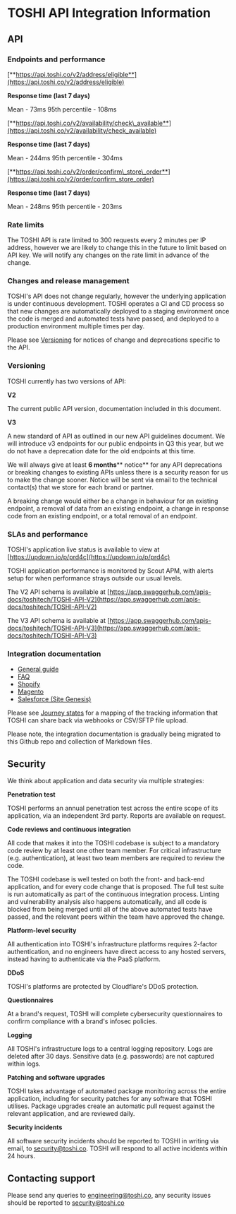 # TOSHI API Integration Information

## API

### Endpoints and performance

[**https://api.toshi.co/v2/address/eligible**](https://api.toshi.co/v2/address/eligible)

**Response time (last 7 days)**

Mean - 73ms
95th percentile - 108ms

[**https://api.toshi.co/v2/availability/check\_available**](https://api.toshi.co/v2/availability/check_available)

**Response time (last 7 days)**

Mean - 244ms
95th percentile - 304ms

[**https://api.toshi.co/v2/order/confirm\_store\_order**](https://api.toshi.co/v2/order/confirm_store_order)

**Response time (last 7 days)**

Mean - 248ms
95th percentile - 203ms

### Rate limits

The TOSHI API is rate limited to 300 requests every 2 minutes per IP address, however we are likely to change this in the future to limit based on API key. We will notify any changes on the rate limit in advance of the change.

### Changes and release management

TOSHI's API does not change regularly, however the underlying application is under continuous development. TOSHI operates a CI and CD process so that new changes are automatically deployed to a staging environment once the code is merged and automated tests have passed, and deployed to a production environment multiple times per day.

Please see [Versioning](#versioning) for notices of change and deprecations specific to the API.

### Versioning

TOSHI currently has two versions of API:

**V2**

The current public API version, documentation included in this document.

**V3**

A new standard of API as outlined in our new API guidelines document. We will introduce v3 endpoints for our public endpoints in Q3 this year, but we do not have a deprecation date for the old endpoints at this time.

We will always give at least **6 months**** notice** for any API deprecations or breaking changes to existing APIs unless there is a security reason for us to make the change sooner. Notice will be sent via email to the technical contact(s) that we store for each brand or partner.

A breaking change would either be a change in behaviour for an existing endpoint, a removal of data from an existing endpoint, a change in response code from an existing endpoint, or a total removal of an endpoint.

### SLAs and performance

TOSHI's application live status is available to view at [https://updown.io/p/prd4c](https://updown.io/p/prd4c)

TOSHI application performance is monitored by Scout APM, with alerts setup for when performance strays outside our usual levels.

The V2 API schema is available at [https://app.swaggerhub.com/apis-docs/toshitech/TOSHI-API-V2](https://app.swaggerhub.com/apis-docs/toshitech/TOSHI-API-V2)

The V3 API schema is available at [https://app.swaggerhub.com/apis-docs/toshitech/TOSHI-API-V3](https://app.swaggerhub.com/apis-docs/toshitech/TOSHI-API-V3)

### Integration documentation

* [General guide](integration_general.md)
* [FAQ](integration_faq.md)
* [Shopify](integration_shopify.md)
* [Magento](https://github.com/toshitech/toshi-magento-plugin)
* [Salesforce (Site Genesis)](https://github.com/toshitech/toshi-salesforce-cartridge)

Please see [Journey states](journey_states.md) for a mapping of the tracking information that TOSHI can share back via webhooks or CSV/SFTP file upload.

Please note, the integration documentation is gradually being migrated to this Github repo and collection of Markdown files.

## Security

We think about application and data security via multiple strategies:

**Penetration test**

TOSHI performs an annual penetration test across the entire scope of its application, via an independent 3rd party. Reports are available on request.

**Code reviews and continuous integration**

All code that makes it into the TOSHI codebase is subject to a mandatory code review by at least one other team member. For critical infrastructure (e.g. authentication), at least two team members are required to review the code.

The TOSHI codebase is well tested on both the front- and back-end application, and for every code change that is proposed. The full test suite is run automatically as part of the continuous integration process. Linting and vulnerability analysis also happens automatically, and all code is blocked from being merged until all of the above automated tests have passed, and the relevant peers within the team have approved the change.

**Platform-level security**

All authentication into TOSHI's infrastructure platforms requires 2-factor authentication, and no engineers have direct access to any hosted servers, instead having to authenticate via the PaaS platform.

**DDoS**

TOSHI's platforms are protected by Cloudflare's DDoS protection.

**Questionnaires**

At a brand's request, TOSHI will complete cybersecurity questionnaires to confirm compliance with a brand's infosec policies.

**Logging**

All TOSHI's infrastructure logs to a central logging repository. Logs are deleted after 30 days. Sensitive data (e.g. passwords) are not captured within logs.

**Patching and software upgrades**

TOSHI takes advantage of automated package monitoring across the entire application, including for security patches for any software that TOSHI utilises. Package upgrades create an automatic pull request against the relevant application, and are reviewed daily.

**Security incidents**

All software security incidents should be reported to TOSHI in writing via email, to [security@toshi.co](mailto:security@toshi.co). TOSHI will respond to all active incidents within 24 hours.

## Contacting support

Please send any queries to [engineering@toshi.co](mailto:engineering@toshi.co), any security issues should be reported to [security@toshi.co](mailto:security@toshi.co)
